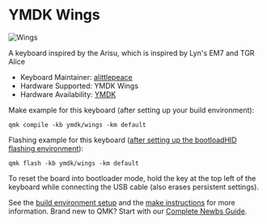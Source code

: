 # YMDK Wings

![Wings](https://cdn.shopify.com/s/files/1/0006/5227/9869/products/IMG_8044_2048x2048.jpg)

A keyboard inspired by the Arisu, which is inspired by Lyn's EM7 and TGR Alice

* Keyboard Maintainer: [alittlepeace](https://github.com/alittlepeace)
* Hardware Supported: YMDK Wings
* Hardware Availability: [YMDK](https://ymdkey.com/products/ymdk-wings-aluminum-cnc-top-bottom-qmk-pcb-full-assembly-keyboard-jade-navy-cream-switches)

Make example for this keyboard (after setting up your build environment):

    qmk compile -kb ymdk/wings -km default

Flashing example for this keyboard ([after setting up the bootloadHID flashing environment](https://docs.qmk.fm/#/flashing_bootloadhid)):

    qmk flash -kb ymdk/wings -km default

To reset the board into bootloader mode, hold the key at the top left of the keyboard while connecting the USB cable (also erases persistent settings).

See the [build environment setup](https://docs.qmk.fm/#/getting_started_build_tools) and the [make instructions](https://docs.qmk.fm/#/getting_started_make_guide) for more information. Brand new to QMK? Start with our [Complete Newbs Guide](https://docs.qmk.fm/#/newbs).
